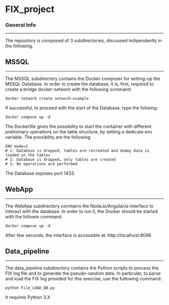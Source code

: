 # FIX_project

### General Info
***
The repository is composed of 3 subdirectories, discussed indipendently in the following.

## MSSQL
***

The MSSQL subdirectory contains the Docker composer for setting-up the MSSQL Database.
In order to create the database, it is, first, required to create a bridge docker network with the following ocmmand:
```
docker network create network-example
```
If successful, to proceed with the start of the Database, type the follwing:
```
docker compose up -d
```
The Dockerfile gives the possibility to start the container with different preliminary operations on the table structure, by setting a dedicate env variable.
The possibility are the following.
```
ENV mode=2
# 1: Database is dropped, tables are recreated and dummy data is loaded in the tables
# 2: Database is dropped, only tables are created
# 3: No operations are performed
```
The Database exposes port 1433.


## WebApp
***

The WebApp subdirectory conntains the NodeJs/AngularJs interface to interact with the database.
In order to run it, the Docker should be started with the followin command:
```
docker compose up -d
```
After few seconds, the interface is accessible at: http://localhost:8086


## Data_pipeline
***

The data_pipeline subdirectory contains the Python scripts to process the FIX log file and to generate the pseudo-random data.
In particular, to parse and load the FIX log provided for this exercise, use the following command:
```
python File_LOAD_DB.py
```
It requires Python 3.X


